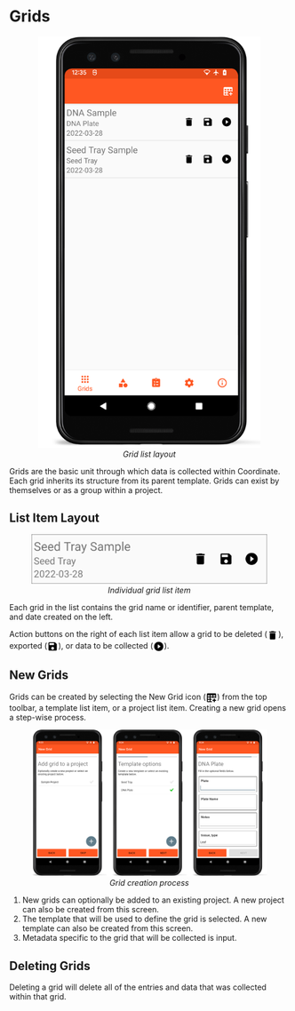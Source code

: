 Grids
=====

<figure align="center" class="image">
  <img src="_static/images/grid_list_framed.png" width="400px"> 
  <figcaption><i>Grid list layout</i></figcaption> 
</figure>

Grids are the basic unit through which data is collected within
Coordinate. Each grid inherits its structure from its parent template.
Grids can exist by themselves or as a group within a project.

List Item Layout
----------------

<figure align="center" class="image">
  <img src="_static/images/grid_list_item.png" width="600px"> 
  <figcaption><i>Individual grid list item</i></figcaption> 
</figure>

Each grid in the list contains the grid name or identifier, parent
template, and date created on the left.

Action buttons on the right of each list item allow a grid to be deleted
(<a href="delete.md"><img style="vertical-align: middle;" src="_static/icons/delete.png" width="20px"></a>), exported
(<a href="save.md"><img style="vertical-align: middle;" src="_static/icons/save.png" width="20px"></a>), or data to be
collected (<a href="collect.md"><img style="vertical-align: middle;" src="_static/icons/collect.png" width="20px"></a>).

New Grids
---------

Grids can be created by selecting the New Grid icon
(<a href="grid-add.md"><img style="vertical-align: middle;" src="_static/icons/grid-add.png" width="20px"></a>) from the top
toolbar, a template list item, or a project list item. Creating a new
grid opens a step-wise process.

<figure align="center" class="image">
  <img src="_static/images/grid_new_process.png" width="700px"> 
  <figcaption><i>Grid creation
process</i></figcaption> 
</figure>

1.  New grids can optionally be added to an existing project. A new
    project can also be created from this screen.
2.  The template that will be used to define the grid is selected. A new
    template can also be created from this screen.
3.  Metadata specific to the grid that will be collected is input.

Deleting Grids
--------------

Deleting a grid will delete all of the entries and data that was
collected within that grid.
